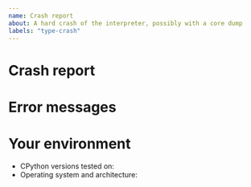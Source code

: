 ```yaml
---
name: Crash report
about: A hard crash of the interpreter, possibly with a core dump
labels: "type-crash"
---
```


<!--
  This form is for hard crashes of the Python interpreter, segmentation faults,
  failed C-level assertions, and similar.
  Exceptions unexpectedly raised from stdlib Python functions
  count as bugs rather than crashes.

  The CPython interpreter is written in a different programming language, C.
  A " CPython crash" is when Python itself fails, leading to a traceback in the C stack.
-->

# Crash report

<!--
  Tell us what happened. Ideally, include a minimal, reproducible example.
  (https://stackoverflow.com/help/minimal-reproducible-example)
-->



# Error messages

<!-- Enter any error messages caused by the crash, including a core dump if there is one -->



# Your environment

<!-- Include all relevant details about the environment you experienced the crash in -->

- CPython versions tested on:
- Operating system and architecture:

<!--
You can freely edit this form. Remove any lines you believe are unnecessary.
-->
